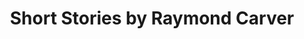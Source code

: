 ---
title: Short Stories by Raymond Carver
categories: [Short Story,Fiction Literature]
tags: [Short Story,America]
---